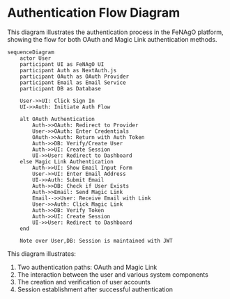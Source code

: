 # Authentication Flow Diagram

This diagram illustrates the authentication process in the FeNAgO platform, showing the flow for both OAuth and Magic Link authentication methods.

```mermaid
sequenceDiagram
    actor User
    participant UI as FeNAgO UI
    participant Auth as NextAuth.js
    participant OAuth as OAuth Provider
    participant Email as Email Service
    participant DB as Database
    
    User->>UI: Click Sign In
    UI->>Auth: Initiate Auth Flow
    
    alt OAuth Authentication
        Auth->>OAuth: Redirect to Provider
        User->>OAuth: Enter Credentials
        OAuth->>Auth: Return with Auth Token
        Auth->>DB: Verify/Create User
        Auth->>UI: Create Session
        UI->>User: Redirect to Dashboard
    else Magic Link Authentication
        Auth->>UI: Show Email Input Form
        User->>UI: Enter Email Address
        UI->>Auth: Submit Email
        Auth->>DB: Check if User Exists
        Auth->>Email: Send Magic Link
        Email-->>User: Receive Email with Link
        User->>Auth: Click Magic Link
        Auth->>DB: Verify Token
        Auth->>UI: Create Session
        UI->>User: Redirect to Dashboard
    end
    
    Note over User,DB: Session is maintained with JWT
```

This diagram illustrates:

1. Two authentication paths: OAuth and Magic Link
2. The interaction between the user and various system components
3. The creation and verification of user accounts
4. Session establishment after successful authentication
